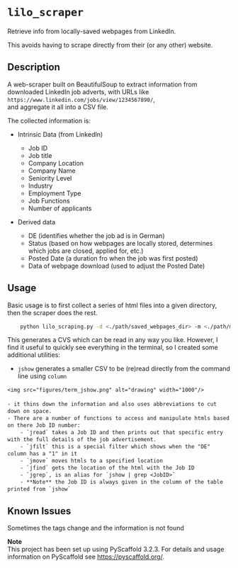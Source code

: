 
# `lilo_scraper`


Retrieve info from locally-saved webpages from LinkedIn. 

This avoids having to scrape directly from their (or any other) website. 


## Description


A web-scraper built on BeautifulSoup to extract information from downloaded LinkedIn job adverts, with URLs like   
`https://www.linkedin.com/jobs/view/1234567890/`,   
and aggregate it all into a CSV file.

The collected information is:

- Intrinsic Data (from LinkedIn)
    - Job ID
    - Job title
    - Company Location
    - Company Name
    - Seniority Level
    - Industry
    - Employment Type
    - Job Functions
    - Number of applicants
 
 - Derived data
    - DE (identifies whether the job ad is in German)
    - Status (based on how webpages are locally stored, determines which jobs are closed, applied for, etc.)
    - Posted Date (a duration fro when the job was first posted)
    - Data of webpage download (used to adjust the Posted Date)

## Usage

Basic usage is to first collect a series of html files into a given directory, then the scraper does the rest.

```bash
    python lilo_scraping.py -d <./path/saved_webpages_dir> -m <./path/master.csv> -v
```
This generates a CVS which can be read in any way you like. However, I find it useful to quickly see everything in the terminal, so I created some additional utilities: 

   - `jshow` generates a smaller CSV to be (re)read directly from the command line using `column`
    	
    <img src="figures/term_jshow.png" alt="drawing" width="1000"/>
 
    - it thins down the information and also uses abbreviations to cut down on space.
    - There are a number of functions to access and manipulate htmls based on there Job ID number:
        - `jread` takes a Job ID and then prints out that specific entry with the full details of the job advertisement. 
        - `jfilt` this is a special filter which shows when the "DE" column has a "1" in it
        - `jmove` moves htmls to a specified location
        - `jfind` gets the location of the html with the Job ID
        - `jgrep`, is an alias for `jshow | grep <JobID>`
        - **Note** the Job ID is always given in the column of the table printed from `jshow`

## Known Issues


Sometimes the tags change and the information is not found
    
    
**Note**  
This project has been set up using PyScaffold 3.2.3. For details and usage
information on PyScaffold see https://pyscaffold.org/.
